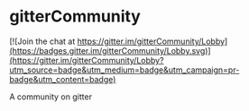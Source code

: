 # gitterCommunity

[![Join the chat at https://gitter.im/gitterCommunity/Lobby](https://badges.gitter.im/gitterCommunity/Lobby.svg)](https://gitter.im/gitterCommunity/Lobby?utm_source=badge&utm_medium=badge&utm_campaign=pr-badge&utm_content=badge)

A community on gitter
